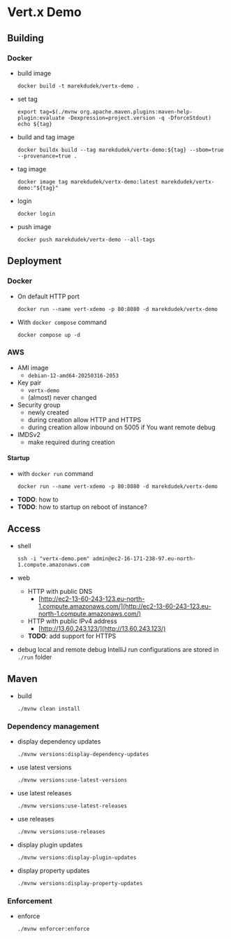 # Vert.x Demo

## Building

### Docker

* build image
  ```shell
  docker build -t marekdudek/vertx-demo .
  ```
* set tag
  ```shell
  export tag=$(./mvnw org.apache.maven.plugins:maven-help-plugin:evaluate -Dexpression=project.version -q -DforceStdout)
  echo ${tag}
  ```
* build and tag image
  ```shell
  docker buildx build --tag marekdudek/vertx-demo:${tag} --sbom=true --provenance=true .
  ```
* tag image
  ```shell
  docker image tag marekdudek/vertx-demo:latest marekdudek/vertx-demo:"${tag}"
  ```
* login
  ```shell
  docker login
  ```
* push image
  ```shell
  docker push marekdudek/vertx-demo --all-tags
  ```


## Deployment

### Docker

* On default HTTP port
  ```shell
  docker run --name vert-xdemo -p 80:8080 -d marekdudek/vertx-demo
  ```
* With `docker compose` command
  ```shell
  docker compose up -d
  ```

### AWS

* AMI image
  * `debian-12-amd64-20250316-2053`
* Key pair
  * `vertx-demo`
  * (almost) never changed
* Security group
  * newly created
  * during creation allow HTTP and HTTPS
  * during creation allow inbound on 5005 if You want remote debug
* IMDSv2
  * make required during creation

#### Startup
* with `docker run` command
  ```shell
  docker run --name vert-xdemo -p 80:8080 -d marekdudek/vertx-demo
  ```
* **TODO**: how to
* **TODO**: how to startup on reboot of instance?

## Access

* shell
  ```shell
  ssh -i "vertx-demo.pem" admin@ec2-16-171-238-97.eu-north-1.compute.amazonaws.com
  ```
* web
  * HTTP with public DNS
    * [http://ec2-13-60-243-123.eu-north-1.compute.amazonaws.com/](http://ec2-13-60-243-123.eu-north-1.compute.amazonaws.com/)
  * HTTP with public IPv4 address
    * [http://13.60.243.123/](http://13.60.243.123/)
  * **TODO**: add support for HTTPS

* debug
  local and remote debug IntelliJ run configurations are stored in `./run` folder

## Maven

* build
  ```shell
  ./mvnw clean install
  ```
### Dependency management

* display dependency updates
  ```shell
  ./mvnw versions:display-dependency-updates
  ```
* use latest versions
  ```shell
  ./mvnw versions:use-latest-versions
  ```
* use latest releases
  ```shell
  ./mvnw versions:use-latest-releases
  ```
* use releases
  ```shell
  ./mvnw versions:use-releases
  ```
* display plugin updates
  ```shell
  ./mvnw versions:display-plugin-updates
  ```
* display property updates
  ```shell
  ./mvnw versions:display-property-updates
  ```
### Enforcement
* enforce
  ```shell
  ./mvnw enforcer:enforce
  ```
